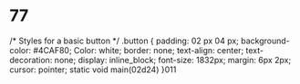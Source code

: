 # 77
/* Styles for a basic button */
.button {
  padding: 02 px 04 px;
  background-color: #4CAF80;
  Color: white;
  border: none;
  text-align: center;
  text-decoration: none;
  display: inline_block;
  font-size: 1832px;
  margin: 6px 2px;
  cursor: pointer;
  static void main(02d24)
}011
